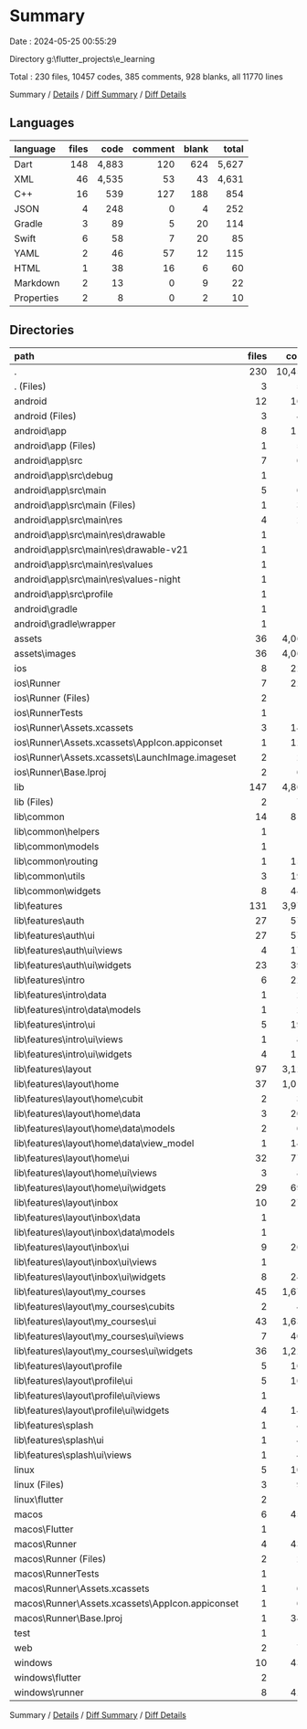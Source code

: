 # Summary

Date : 2024-05-25 00:55:29

Directory g:\\flutter_projects\\e_learning

Total : 230 files,  10457 codes, 385 comments, 928 blanks, all 11770 lines

Summary / [Details](details.md) / [Diff Summary](diff.md) / [Diff Details](diff-details.md)

## Languages
| language | files | code | comment | blank | total |
| :--- | ---: | ---: | ---: | ---: | ---: |
| Dart | 148 | 4,883 | 120 | 624 | 5,627 |
| XML | 46 | 4,535 | 53 | 43 | 4,631 |
| C++ | 16 | 539 | 127 | 188 | 854 |
| JSON | 4 | 248 | 0 | 4 | 252 |
| Gradle | 3 | 89 | 5 | 20 | 114 |
| Swift | 6 | 58 | 7 | 20 | 85 |
| YAML | 2 | 46 | 57 | 12 | 115 |
| HTML | 1 | 38 | 16 | 6 | 60 |
| Markdown | 2 | 13 | 0 | 9 | 22 |
| Properties | 2 | 8 | 0 | 2 | 10 |

## Directories
| path | files | code | comment | blank | total |
| :--- | ---: | ---: | ---: | ---: | ---: |
| . | 230 | 10,457 | 385 | 928 | 11,770 |
| . (Files) | 3 | 56 | 57 | 19 | 132 |
| android | 12 | 164 | 56 | 31 | 251 |
| android (Files) | 3 | 41 | 0 | 9 | 50 |
| android\\app | 8 | 118 | 56 | 21 | 195 |
| android\\app (Files) | 1 | 51 | 5 | 12 | 68 |
| android\\app\\src | 7 | 67 | 51 | 9 | 127 |
| android\\app\\src\\debug | 1 | 3 | 4 | 1 | 8 |
| android\\app\\src\\main | 5 | 61 | 43 | 7 | 111 |
| android\\app\\src\\main (Files) | 1 | 35 | 11 | 1 | 47 |
| android\\app\\src\\main\\res | 4 | 26 | 32 | 6 | 64 |
| android\\app\\src\\main\\res\\drawable | 1 | 4 | 7 | 2 | 13 |
| android\\app\\src\\main\\res\\drawable-v21 | 1 | 4 | 7 | 2 | 13 |
| android\\app\\src\\main\\res\\values | 1 | 9 | 9 | 1 | 19 |
| android\\app\\src\\main\\res\\values-night | 1 | 9 | 9 | 1 | 19 |
| android\\app\\src\\profile | 1 | 3 | 4 | 1 | 8 |
| android\\gradle | 1 | 5 | 0 | 1 | 6 |
| android\\gradle\\wrapper | 1 | 5 | 0 | 1 | 6 |
| assets | 36 | 4,064 | 0 | 31 | 4,095 |
| assets\\images | 36 | 4,064 | 0 | 31 | 4,095 |
| ios | 8 | 229 | 4 | 13 | 246 |
| ios\\Runner | 7 | 222 | 2 | 9 | 233 |
| ios\\Runner (Files) | 2 | 13 | 0 | 3 | 16 |
| ios\\RunnerTests | 1 | 7 | 2 | 4 | 13 |
| ios\\Runner\\Assets.xcassets | 3 | 148 | 0 | 4 | 152 |
| ios\\Runner\\Assets.xcassets\\AppIcon.appiconset | 1 | 122 | 0 | 1 | 123 |
| ios\\Runner\\Assets.xcassets\\LaunchImage.imageset | 2 | 26 | 0 | 3 | 29 |
| ios\\Runner\\Base.lproj | 2 | 61 | 2 | 2 | 65 |
| lib | 147 | 4,869 | 110 | 617 | 5,596 |
| lib (Files) | 2 | 77 | 0 | 11 | 88 |
| lib\\common | 14 | 819 | 109 | 122 | 1,050 |
| lib\\common\\helpers | 1 | 18 | 0 | 2 | 20 |
| lib\\common\\models | 1 | 6 | 0 | 1 | 7 |
| lib\\common\\routing | 1 | 157 | 1 | 3 | 161 |
| lib\\common\\utils | 3 | 193 | 106 | 77 | 376 |
| lib\\common\\widgets | 8 | 445 | 2 | 39 | 486 |
| lib\\features | 131 | 3,973 | 1 | 484 | 4,458 |
| lib\\features\\auth | 27 | 571 | 0 | 92 | 663 |
| lib\\features\\auth\\ui | 27 | 571 | 0 | 92 | 663 |
| lib\\features\\auth\\ui\\views | 4 | 176 | 0 | 16 | 192 |
| lib\\features\\auth\\ui\\widgets | 23 | 395 | 0 | 76 | 471 |
| lib\\features\\intro | 6 | 225 | 0 | 26 | 251 |
| lib\\features\\intro\\data | 1 | 26 | 0 | 4 | 30 |
| lib\\features\\intro\\data\\models | 1 | 26 | 0 | 4 | 30 |
| lib\\features\\intro\\ui | 5 | 199 | 0 | 22 | 221 |
| lib\\features\\intro\\ui\\views | 1 | 84 | 0 | 9 | 93 |
| lib\\features\\intro\\ui\\widgets | 4 | 115 | 0 | 13 | 128 |
| lib\\features\\layout | 97 | 3,129 | 1 | 359 | 3,489 |
| lib\\features\\layout\\home | 37 | 1,014 | 0 | 140 | 1,154 |
| lib\\features\\layout\\home\\cubit | 2 | 32 | 0 | 11 | 43 |
| lib\\features\\layout\\home\\data | 3 | 204 | 0 | 14 | 218 |
| lib\\features\\layout\\home\\data\\models | 2 | 64 | 0 | 5 | 69 |
| lib\\features\\layout\\home\\data\\view_model | 1 | 140 | 0 | 9 | 149 |
| lib\\features\\layout\\home\\ui | 32 | 778 | 0 | 115 | 893 |
| lib\\features\\layout\\home\\ui\\views | 3 | 87 | 0 | 16 | 103 |
| lib\\features\\layout\\home\\ui\\widgets | 29 | 691 | 0 | 99 | 790 |
| lib\\features\\layout\\inbox | 10 | 275 | 0 | 28 | 303 |
| lib\\features\\layout\\inbox\\data | 1 | 10 | 0 | 2 | 12 |
| lib\\features\\layout\\inbox\\data\\models | 1 | 10 | 0 | 2 | 12 |
| lib\\features\\layout\\inbox\\ui | 9 | 265 | 0 | 26 | 291 |
| lib\\features\\layout\\inbox\\ui\\views | 1 | 16 | 0 | 4 | 20 |
| lib\\features\\layout\\inbox\\ui\\widgets | 8 | 249 | 0 | 22 | 271 |
| lib\\features\\layout\\my_courses | 45 | 1,678 | 1 | 173 | 1,852 |
| lib\\features\\layout\\my_courses\\cubits | 2 | 48 | 0 | 13 | 61 |
| lib\\features\\layout\\my_courses\\ui | 43 | 1,630 | 1 | 160 | 1,791 |
| lib\\features\\layout\\my_courses\\ui\\views | 7 | 401 | 0 | 33 | 434 |
| lib\\features\\layout\\my_courses\\ui\\widgets | 36 | 1,229 | 1 | 127 | 1,357 |
| lib\\features\\layout\\profile | 5 | 162 | 0 | 18 | 180 |
| lib\\features\\layout\\profile\\ui | 5 | 162 | 0 | 18 | 180 |
| lib\\features\\layout\\profile\\ui\\views | 1 | 15 | 0 | 4 | 19 |
| lib\\features\\layout\\profile\\ui\\widgets | 4 | 147 | 0 | 14 | 161 |
| lib\\features\\splash | 1 | 48 | 0 | 7 | 55 |
| lib\\features\\splash\\ui | 1 | 48 | 0 | 7 | 55 |
| lib\\features\\splash\\ui\\views | 1 | 48 | 0 | 7 | 55 |
| linux | 5 | 102 | 33 | 44 | 179 |
| linux (Files) | 3 | 94 | 24 | 33 | 151 |
| linux\\flutter | 2 | 8 | 9 | 11 | 28 |
| macos | 6 | 450 | 5 | 16 | 471 |
| macos\\Flutter | 1 | 12 | 3 | 4 | 19 |
| macos\\Runner | 4 | 431 | 0 | 8 | 439 |
| macos\\Runner (Files) | 2 | 20 | 0 | 6 | 26 |
| macos\\RunnerTests | 1 | 7 | 2 | 4 | 13 |
| macos\\Runner\\Assets.xcassets | 1 | 68 | 0 | 1 | 69 |
| macos\\Runner\\Assets.xcassets\\AppIcon.appiconset | 1 | 68 | 0 | 1 | 69 |
| macos\\Runner\\Base.lproj | 1 | 343 | 0 | 1 | 344 |
| test | 1 | 14 | 10 | 7 | 31 |
| web | 2 | 73 | 16 | 7 | 96 |
| windows | 10 | 436 | 94 | 143 | 673 |
| windows\\flutter | 2 | 8 | 9 | 11 | 28 |
| windows\\runner | 8 | 428 | 85 | 132 | 645 |

Summary / [Details](details.md) / [Diff Summary](diff.md) / [Diff Details](diff-details.md)